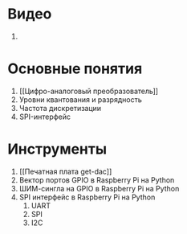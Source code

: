 

# Видео

1. 

# Основные понятия

1. [[Цифро-аналоговый преобразователь]]
2. Уровни квантования и разрядность
3. Частота дискретизации
4. SPI-интерфейс

# Инструменты

1. [[Печатная плата get-dac]]
2. Вектор портов GPIO в Raspberry Pi на Python
3. ШИМ-сингла на GPIO в Raspberry Pi на Python
4. SPI интерфейс в Raspberry Pi на Python
	1. UART
	2. SPI
	3. I2C
